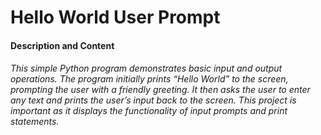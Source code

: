 # Hello World User Prompt

#### Description and Content 
###### This simple Python program demonstrates basic input and output operations. The program initially prints “Hello World” to the screen, prompting the user with a friendly greeting. It then asks the user to enter any text and prints the user’s input back to the screen. This project is important as it displays the functionality of input prompts and print statements.

```git clone https://github.com/ethanlewis938/Github-Portfolio
```